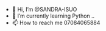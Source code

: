 - 👋 Hi, I’m @SANDRA-ISUO
- 🌱 I’m currently learning Python ..
- 📫 How to reach me 07084065884

<!---
SANDRA-ISUO/SANDRA-ISUO is a ✨ special ✨ repository because its `README.md` (this file) appears on your GitHub profile.
You can click the Preview link to take a look at your changes.
--->
